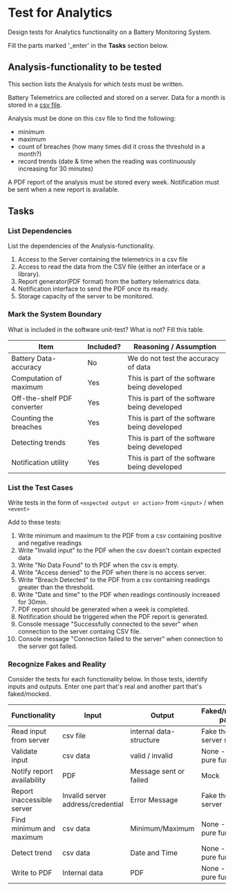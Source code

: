 # Test for Analytics

Design tests for Analytics functionality on a Battery Monitoring System.

Fill the parts marked '_enter' in the **Tasks** section below.

## Analysis-functionality to be tested

This section lists the Analysis for which _tests_ must be written.

Battery Telemetrics are collected and stored on a server.
Data for a month is stored in a [csv file](https://en.wikipedia.org/wiki/Comma-separated_values).

Analysis must be done on this csv file to find the following:
- minimum
- maximum
- count of breaches (how many times did it cross the threshold in a month?)
- record trends (date & time when the reading was continuously increasing for 30 minutes)

A PDF report of the analysis must be stored every week.
Notification must be sent when a new report is available.

## Tasks

### List Dependencies

List the dependencies of the Analysis-functionality.

1. Access to the Server containing the telemetrics in a csv file
2. Access to read the data from the CSV file (either an interface or a library).
3. Report generator(PDF format) from the battery telematrics data.
4. Notification interface to send the PDF once its ready.
5. Storage capacity of the server to be monitored.

### Mark the System Boundary

What is included in the software unit-test? What is not? Fill this table.

| Item                      | Included?     | Reasoning / Assumption
|---------------------------|---------------|---
Battery Data-accuracy       | No            | We do not test the accuracy of data
Computation of maximum      | Yes           | This is part of the software being developed
Off-the-shelf PDF converter | Yes           | This is part of the software being developed
Counting the breaches       | Yes           | This is part of the software being developed
Detecting trends            | Yes           | This is part of the software being developed
Notification utility        | Yes           | This is part of the software being developed

### List the Test Cases

Write tests in the form of `<expected output or action>` from `<input>` / when `<event>`

Add to these tests:

1. Write minimum and maximum to the PDF from a csv containing positive and negative readings
2. Write "Invalid input" to the PDF when the csv doesn't contain expected data
3. Write "No Data Found" to th PDF when the csv is empty.
4. Write "Access denied" to the PDF when there is no access server.
5. Write "Breach Detected" to the PDF from a csv containing readings greater than the threshold.
6. Write "Date and time" to the PDF when readings continously increased for 30min.
7. PDF report should be generated when a week is completed.
8. Notification should be triggered when the PDF report is generated.
9. Console message "Successfully connected to the sever" when connection to the server containg CSV file.
10. Console message "Connection failed to the server" when connection to the server got failed.


### Recognize Fakes and Reality

Consider the tests for each functionality below.
In those tests, identify inputs and outputs.
Enter one part that's real and another part that's faked/mocked.

| Functionality              | Input                             | Output                      | Faked/mocked part
|----------------------------|-----------------------------------|-----------------------------|-----------------------------
| Read input from server     | csv file                          | internal data-structure     | Fake the server store
| Validate input             | csv data                          | valid / invalid             | None - it's a pure function
| Notify report availability | PDF                               | Message sent or failed      | Mock
| Report inaccessible server | Invalid server address/credential | Error Message               | Fake the server
| Find minimum and maximum   | csv data                          | Minimum/Maximum             | None - it's a pure function
| Detect trend               | csv data                          | Date and Time               | None - it's a pure function
| Write to PDF               | Internal data                     | PDF                         | None - it's a pure function
